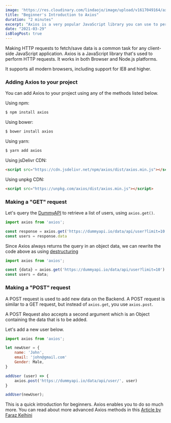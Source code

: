 ```yaml
---
image: 'https://res.cloudinary.com/lindaojo/image/upload/v1617049164/axios_qvjbjq.jpg'
title: "Beginner's Introduction to Axios"
duration: "2 minutes"
excerpt: "Axios is a very popular JavaScript library you can use to perform HTTP requests, that works in both Browser and Node.js platforms"
date: "2021-03-29"
isBlogPost: true
---
```


Making HTTP requests to fetch/save data is a common task for any client-side JavaScript application. Axios is a JavaScript library that's used to perform HTTP requests. It works in both Browser and Node.js platforms.

It supports all modern browsers, including support for IE8 and higher.


<h3>Adding Axios to your project</h3>

You can add Axios to your project using any of the methods listed below.

Using npm:

```bash
$ npm install axios
```

Using bower:

```bash
$ bower install axios
```

Using yarn:

```bash
$ yarn add axios
```

Using jsDelivr CDN:

```html
<script src="https://cdn.jsdelivr.net/npm/axios/dist/axios.min.js"></script>
```

Using unpkg CDN:

```html
<script src="https://unpkg.com/axios/dist/axios.min.js"></script>
```

<h3>Making a "GET" request</h3>

Let's query the <a href="https://dummyapi.io/explorer" target="_blank" rel="noopener" class="link">DummyAPI</a> to retrieve a list of users, using `axios.get()`.

```js
import axios from 'axios';

const response = axios.get('https://dummyapi.io/data/api/user?limit=10')
const users = response.data
```

Since Axios always returns the query in an object data, we can rewrite the code above as using <a href="https://developer.mozilla.org/en-US/docs/Web/JavaScript/Reference/Operators/Destructuring_assignment" target="_blank" rel="noopener" class="link">destructuring</a>

```js
import axios from 'axios';

const {data} = axios.get('https://dummyapi.io/data/api/user?limit=10')
const users = data;

```

<h3>Making a "POST" request</h3>

A POST request is used to add new data on the Backend. A POST request is similar to a GET request, but instead of `axios.get`, you use `axios.post`.

A POST Request also accepts a second argument which is an Object containing the data that is to be added.

Let's add a new user below.

```js
import axios from 'axios';

let newUser = {
    name: 'John',
    email: 'john@gmail.com'
    Gender: Male,
}

addUser (user) => {
    axios.post('https://dummyapi.io/data/api/user/', user)
}

addUser(newUser);
```

This is a quick introduction for beginners. Axios enables you to do so much more. You can read about more advanced Axios methods in this <a href="https://blog.logrocket.com/how-to-make-http-requests-like-a-pro-with-axios/#postjson" target="_blank" rel="noopener">Article by Faraz Kelhini</a> 